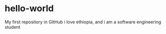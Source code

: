 # hello-world
My first repository in GitHub
i love ethiopia, and  i am a software engineering student
